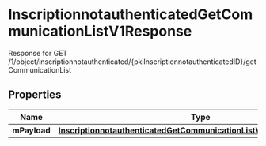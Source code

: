 

# InscriptionnotauthenticatedGetCommunicationListV1Response

Response for GET /1/object/inscriptionnotauthenticated/{pkiInscriptionnotauthenticatedID}/getCommunicationList

## Properties

| Name | Type | Description | Notes |
|------------ | ------------- | ------------- | -------------|
|**mPayload** | [**InscriptionnotauthenticatedGetCommunicationListV1ResponseMPayload**](InscriptionnotauthenticatedGetCommunicationListV1ResponseMPayload.md) |  |  |



